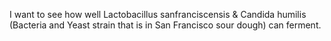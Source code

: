 I want to see how well Lactobacillus sanfranciscensis & Candida humilis (Bacteria and Yeast strain that is in San Francisco sour dough) can ferment.